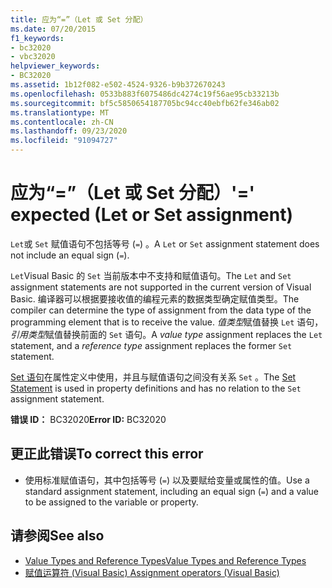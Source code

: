 ```yaml
---
title: 应为“=”（Let 或 Set 分配）
ms.date: 07/20/2015
f1_keywords:
- bc32020
- vbc32020
helpviewer_keywords:
- BC32020
ms.assetid: 1b12f082-e502-4524-9326-b9b372670243
ms.openlocfilehash: 0533b883f6075486dc4274c19f56ae95cb33213b
ms.sourcegitcommit: bf5c5850654187705bc94cc40ebfb62fe346ab02
ms.translationtype: MT
ms.contentlocale: zh-CN
ms.lasthandoff: 09/23/2020
ms.locfileid: "91094727"
---
```

# <a name="-expected-let-or-set-assignment"></a><span data-ttu-id="27ce2-102">应为“=”（Let 或 Set 分配）</span><span class="sxs-lookup"><span data-stu-id="27ce2-102">'=' expected (Let or Set assignment)</span></span>

<span data-ttu-id="27ce2-103">`Let`或 `Set` 赋值语句不包括等号 (`=`) 。</span><span class="sxs-lookup"><span data-stu-id="27ce2-103">A `Let` or `Set` assignment statement does not include an equal sign (`=`).</span></span>  
  
 <span data-ttu-id="27ce2-104">`Let`Visual Basic 的 `Set` 当前版本中不支持和赋值语句。</span><span class="sxs-lookup"><span data-stu-id="27ce2-104">The `Let` and `Set` assignment statements are not supported in the current version of Visual Basic.</span></span> <span data-ttu-id="27ce2-105">编译器可以根据要接收值的编程元素的数据类型确定赋值类型。</span><span class="sxs-lookup"><span data-stu-id="27ce2-105">The compiler can determine the type of assignment from the data type of the programming element that is to receive the value.</span></span> <span data-ttu-id="27ce2-106">*值类型*赋值替换 `Let` 语句，*引用类型*赋值替换前面的 `Set` 语句。</span><span class="sxs-lookup"><span data-stu-id="27ce2-106">A *value type* assignment replaces the `Let` statement, and a *reference type* assignment replaces the former `Set` statement.</span></span>  
  
 <span data-ttu-id="27ce2-107">[Set 语句](../language-reference/statements/set-statement.md)在属性定义中使用，并且与赋值语句之间没有关系 `Set` 。</span><span class="sxs-lookup"><span data-stu-id="27ce2-107">The [Set Statement](../language-reference/statements/set-statement.md) is used in property definitions and has no relation to the `Set` assignment statement.</span></span>  
  
 <span data-ttu-id="27ce2-108">**错误 ID：** BC32020</span><span class="sxs-lookup"><span data-stu-id="27ce2-108">**Error ID:** BC32020</span></span>  
  
## <a name="to-correct-this-error"></a><span data-ttu-id="27ce2-109">更正此错误</span><span class="sxs-lookup"><span data-stu-id="27ce2-109">To correct this error</span></span>  
  
- <span data-ttu-id="27ce2-110">使用标准赋值语句，其中包括等号 (`=`) 以及要赋给变量或属性的值。</span><span class="sxs-lookup"><span data-stu-id="27ce2-110">Use a standard assignment statement, including an equal sign (`=`) and a value to be assigned to the variable or property.</span></span>  
  
## <a name="see-also"></a><span data-ttu-id="27ce2-111">请参阅</span><span class="sxs-lookup"><span data-stu-id="27ce2-111">See also</span></span>

- [<span data-ttu-id="27ce2-112">Value Types and Reference Types</span><span class="sxs-lookup"><span data-stu-id="27ce2-112">Value Types and Reference Types</span></span>](../programming-guide/language-features/data-types/value-types-and-reference-types.md)
- [<span data-ttu-id="27ce2-113">赋值运算符 (Visual Basic) </span><span class="sxs-lookup"><span data-stu-id="27ce2-113">Assignment operators (Visual Basic)</span></span>](../language-reference/operators/assignment-operators.md)
